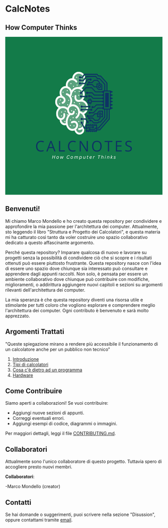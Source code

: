# CalcNotes
## How Computer Thinks

![CalcNotes Logo](./immagini/CALCNOTES(1).png)

## Benvenuti!
Mi chiamo Marco Mondello e ho creato questa repository per condividere e approfondire la mia passione per l'architettura dei computer. Attualmente, sto leggendo il libro "Struttura e Progetto dei Calcolatori", e questa materia mi ha catturato così tanto da voler costruire uno spazio collaborativo dedicato a questo affascinante argomento.

Perché questa repository?
Imparare qualcosa di nuovo e lavorare su progetti senza la possibilità di condividere ciò che si scopre e i risultati ottenuti può essere piuttosto frustrante. Questa repository nasce con l'idea di essere uno spazio dove chiunque sia interessato può consultare e apprendere dagli appunti raccolti. Non solo, è pensata per essere un ambiente collaborativo dove chiunque può contribuire con modifiche, miglioramenti, o addirittura aggiungere nuovi capitoli e sezioni su argomenti rilevanti dell'architettura dei computer.

La mia speranza è che questa repository diventi una risorsa utile e stimolante per tutti coloro che vogliono esplorare e comprendere meglio l'architettura dei computer. Ogni contributo è benvenuto e sarà molto apprezzato.



## Argomenti Trattati

"Queste spiegazione mirano a rendere più accessibile il funzionamento di un calcolatore anche per un pubblico non tecnico"

1. [Introduzione](introduzione.md)
2. [Tipi di calcolatori](./ilCalcolatore/tipiDiCalcolatori.md)
3. [Cosa c'è dietro ad un programma](./ilCalcolatore/cosaCeDietroAdUnProgramma.md)
4. [Hardware](./ilCalcolatore/Hardware.md)

## Come Contribuire
Siamo aperti a collaborazioni! Se vuoi contribuire:
- Aggiungi nuove sezioni di appunti.
- Correggi eventuali errori.
- Aggiungi esempi di codice, diagrammi o immagini.

Per maggiori dettagli, leggi il file [CONTRIBUTING.md](./CONTRIBUTING.md).

## Collaboratori
Attualmente sono l'unico collaboratore di questo progetto. Tuttavia spero di accogliere presto nuovi membri. 

**Collaboratori**:

-Marco Mondello (creator)

## Contatti
Se hai domande o suggerimenti, puoi scrivere nella sezione "Disussion", oppure contattami tramite [email](mondellomarco03@gmail.com).

